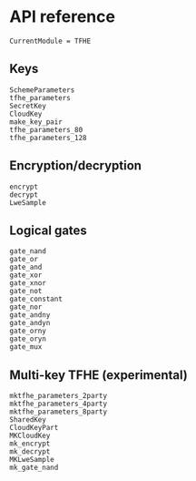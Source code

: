 # API reference

```@meta
CurrentModule = TFHE
```

## Keys

```@docs
SchemeParameters
tfhe_parameters
SecretKey
CloudKey
make_key_pair
tfhe_parameters_80
tfhe_parameters_128
```

## Encryption/decryption

```@docs
encrypt
decrypt
LweSample
```

## Logical gates

```@docs
gate_nand
gate_or
gate_and
gate_xor
gate_xnor
gate_not
gate_constant
gate_nor
gate_andny
gate_andyn
gate_orny
gate_oryn
gate_mux
```

## Multi-key TFHE (experimental)

```@docs
mktfhe_parameters_2party
mktfhe_parameters_4party
mktfhe_parameters_8party
SharedKey
CloudKeyPart
MKCloudKey
mk_encrypt
mk_decrypt
MKLweSample
mk_gate_nand
```
